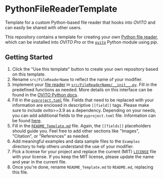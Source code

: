 # PythonFileReaderTemplate

Template for a custom Python-based file reader that hooks into *OVITO* and can easily be shared with other users.

This repository contains a template for creating your own [Python file reader](https://ovito.org/docs/dev/python/introduction/custom_file_readers.html), which can be installed into *OVITO Pro* or the [`ovito`](https://pypi.org/project/ovito/) Python module using *pip*.

## Getting Started

1. Click the "Use this template" button to create your own repository based on this template.
2. Rename `src/FileReaderName` to reflect the name of your modifier.
3. Implement your [file reader](https://ovito.org/docs/dev/python/introduction/custom_file_readers.html) in [`src/FileReaderName/__init__.py`](src/FileReaderName/__init__.py). Fill in the predefined functions as needed. More details on this interface can be found in the [OVITO Python docs](https://ovito.org/docs/dev/python/modules/ovito_io.html#ovito.io.FileReaderInterface). 
4. Fill in the [`pyproject.toml`](pyproject.toml) file. Fields that need to be replaced with your information are enclosed in descriptive `[[field]]` tags. Please make sure to include ovito>=3.9 as a dependency. Depending on your needs, you can add additional fields to the `pyproject.toml` file. Information can be found [here](https://setuptools.pypa.io/en/latest/userguide/index.html).
5. Fill in the [`README_Template.md`](README_Template.md) file. Again, the `[[fields]]` placeholders should guide you. Feel free to add other sections like "Images", "Citation", or "References" as needed.
6. Add meaningful examples and data sample files to the `Examples` directory to help others understand the use of your modifier.
7. Pick a license for your project and replace the current (MIT) [`LICENSE`](LICENSE) file with your license. If you keep the MIT license, please update the name and year in the current file.
8. Once you're done, rename `README_Template.md` to `README.md`, replacing this file.
